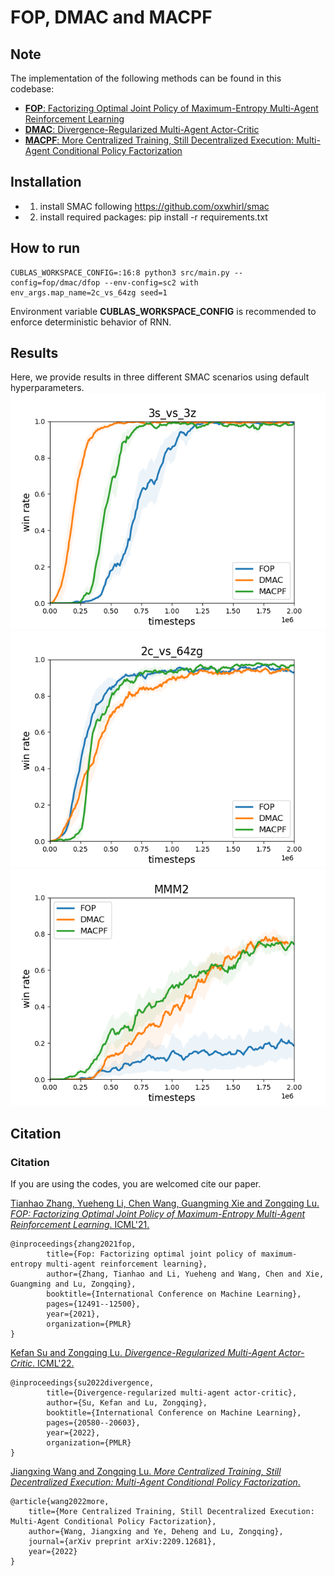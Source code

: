 # FOP, DMAC and MACPF

## Note

The implementation of the following methods can be found in this codebase:
- [**FOP**: Factorizing Optimal Joint Policy of Maximum-Entropy Multi-Agent Reinforcement Learning](http://proceedings.mlr.press/v139/zhang21m/zhang21m.pdf)
- [**DMAC**: Divergence-Regularized Multi-Agent Actor-Critic](https://arxiv.org/abs/2110.00304)
- [**MACPF**: More Centralized Training, Still Decentralized Execution: Multi-Agent Conditional Policy Factorization](https://arxiv.org/abs/2209.12681) 

## Installation

- 1. install SMAC following https://github.com/oxwhirl/smac
- 2. install required packages: pip install -r requirements.txt 

## How to run

```
CUBLAS_WORKSPACE_CONFIG=:16:8 python3 src/main.py --config=fop/dmac/dfop --env-config=sc2 with env_args.map_name=2c_vs_64zg seed=1
```
Environment variable **CUBLAS_WORKSPACE_CONFIG** is recommended to enforce deterministic behavior of RNN.

## Results

Here, we provide results in three different SMAC scenarios using default hyperparameters.
![3s_vs_3z](./img/3s_vs_3z.png)![2c_vs_64zg](./img/2c_vs_64zg.png)![MMM2](./img/MMM2.png)

## Citation

### Citation

If you are using the codes, you are welcomed cite our paper.

[Tianhao Zhang, Yueheng Li, Chen Wang, Guangming Xie and Zongqing Lu. *FOP: Factorizing Optimal Joint Policy of Maximum-Entropy Multi-Agent Reinforcement Learning*. ICML'21.](https://arxiv.org/abs/1810.09202)

    @inproceedings{zhang2021fop,
            title={Fop: Factorizing optimal joint policy of maximum-entropy multi-agent reinforcement learning},
            author={Zhang, Tianhao and Li, Yueheng and Wang, Chen and Xie, Guangming and Lu, Zongqing},
            booktitle={International Conference on Machine Learning},
            pages={12491--12500},
            year={2021},
            organization={PMLR}
    }

[Kefan Su and Zongqing Lu. *Divergence-Regularized Multi-Agent Actor-Critic*. ICML'22.](https://arxiv.org/abs/1810.09202)

    @inproceedings{su2022divergence,
            title={Divergence-regularized multi-agent actor-critic},
            author={Su, Kefan and Lu, Zongqing},
            booktitle={International Conference on Machine Learning},
            pages={20580--20603},
            year={2022},
            organization={PMLR}
    }

[Jiangxing Wang and Zongqing Lu. *More Centralized Training, Still Decentralized Execution: Multi-Agent Conditional Policy Factorization*.](https://arxiv.org/abs/1810.09202)

    @article{wang2022more,
        title={More Centralized Training, Still Decentralized Execution: Multi-Agent Conditional Policy Factorization},
        author={Wang, Jiangxing and Ye, Deheng and Lu, Zongqing},
        journal={arXiv preprint arXiv:2209.12681},
        year={2022}
    }